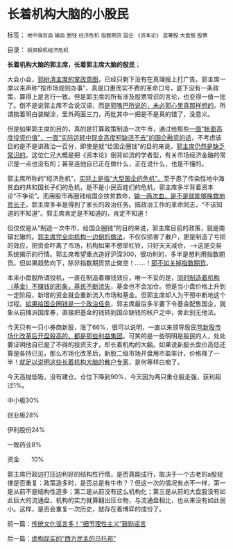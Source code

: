 # 长着机构大脑的小股民

标签： `地中海贫血` `输血` `圈钱` `经济危机` `指数期货` `国企` `《资本论》` `蓝筹股` `大盘股` `股票` 

目录： `投资投机经济危机`

**长着机构大脑的郭主席，长着郭主席大脑的股民**；

大会小会，[郭树清主席的掌政意图](../../../2012/5/2/世界上没有行政打压出来的牛市.md)，已经只剩下没有在真理报上打广告。郭主席一席以来声称“按市场规则办事”，真是口惠而实不费的革命口号，底下没有一条政策，算得上是言行一致。但是郭主席的所有涉及股票常识的言论，也变得一值一批了。倒不是说郭主席不会说汉语，而[是郭嘴巴所说的，未必郭心里真那样想的](../../../2012/3/14/总理要禁毒，机构毒瘾大发作！.md)。所谓揣着明白装糊涂，里外两面三刀，再批其中一把是不是真的错了，没意义。

但是如果郭主席的目的，真的是打算政策制造一次牛市，通过给那些[一面“帐面高度投资价值”，一面“实际运转中现金高度短缺活不去”的国企融资的话](../../../2011/2/11/国企卖国非情愿，不得不卖国！.md)，不考虑该目的是不是讲政治一百分，即使是就“给国企圈钱”的目的来说，[郭主席仍然是缺乏常识的](../../../2012/4/24/证监会不是“证券价格监制会”及斯大林的正义.md)。这位仁兄大概是把《资本论》倒背如流的学者型，有关市场经济金融的常识是一点也没有的；甚至连他自已正在做什么，正在说什么，也是不懂的。

郭主席所称的“经济危机”，[实际上是指“大型国企的危机”。](../../../2012/2/15/证监会只需做好三年小事，谈忽悠创新“重监管，轻审批”.md)至于患了传染性地中海贫血的共和国长子们的危机，是不是小民百姓们的危机，郭主席多半背着资本论“不争论”。而用股市再圈钱给国企扶贫救命，[输一两次血，是不是就能够挽救地贫长子](../../../2011/2/11/废除国企专营和垄断权，卖国将没门！.md)，郭主席多半是得到了家长的政治任务。搞政治工作的革命同志，“不该知道的不知道”。郭主席肯定是不知道的，肯定不知道！

但仅仅是从“制造一次牛市，给国企圈钱”的目的来说，郭主席目前的政策，就是南辕北辙的。[郭主席完全向机构一边倒的做法](../../../2012/4/24/强盗逻辑正在制造空前的金融危机和经济危机.md)，不仅仅损害了散户，更是制造了亏损的效应，把资金吓离了市场，机构如果不想举杠铃，只好天天减仓，——>这是交易系统揭示的行情。郭主席希望重点造好沪深300，很功利的，多半是想利用指数期货。但如果趋势向下，除非指数期货禁止做空！……！[那不如关掉指数期货](../../../2012/3/29/期货指数是机构化操纵出大熊市的祸根；.md)。

本来小盘股所谓投机，一直在制造着赚钱效应，唯一不妥的是，[同时制造着机构（基金）不赚钱的形象，基民不断流失](../../../2012/1/12/股市中的民主机制，西方基金和东方机构化.md)，基金也不会加仓。但是当小盘价格上升到一定阶段，新增的资金就会重新流入市场和基金。但郭主席却人为干预中断地这个过程。[如果给国企圈钱是一个政治任务](../../../2012/4/25/中国“民主”不重视私有制条件，吴英能往何处逃.md)，郭主席最后多半要下令基金配售国企，就象从前摊派国库券，直接把基金的钱转到国企缺钱的帐户之中，舍此别无他法。

今天只有一只小券商新股，涨了66%，很可以说明，一直以来领导股民[骂新股市场化改革后开盘股高的，都是那些利益集团](../../../2012/1/11/打新是“圈钱政策”食利者，利益归于金融垄断机构；.md)。可笑的是一些明明是股民的人，处处要证明他自已是了不得的投资天才，却长着机构的大脑。如果说新股长盘价高低还算是各持已见，那么市场化改革后，新股二级市场开盘用市盈率计，价格降了一半！[就足以说明这些长着机构大脑的散户专家](../../../2012/1/10/股民自已不反对股市谷物法，无人会替股民反对.md)，是何等样白痴了。

今天高抛低吸，没有建仓。仓位下降到90%，今天因为两只重仓股走强，获利超过1%。

中小板30%

创业板28%

伊利股份24%

一致药业8%

资金　　10%



郭主席行政边打压边利好的结构性行情，是否真能成行，取决于一个古老的a股规律是否重复：政策造多时，是否总是有牛市？？但这一次的情况有点不一样，第一是从前不是结构性造多；第二是从前没有这么机构化；第三是从前的大盘股没有如此巨大的流通盘，机构的实力就算翻出压仓物，与流通盘相比，也从来没有如此弱小。这样，是否会重复一次历史，就存在着博弈的成份了。

前一篇：[传统文化谣言多！“细节理性主义”鼓励谣言](../../../2012/5/3/传统文化谣言多！“细节理性主义”鼓励谣言.md)

后一篇：[虚构现实的“西方民主的乌托邦”](../../../2012/5/4/虚构现实的“西方民主的乌托邦”.md)